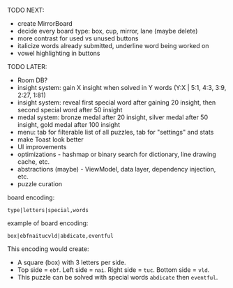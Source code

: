 TODO NEXT:

- create MirrorBoard
- decide every board type: box, cup, mirror, lane (maybe delete)
- more contrast for used vs unused buttons
- italicize words already submitted, underline word being worked on
- vowel highlighting in buttons

TODO LATER:

- Room DB?
- insight system: gain X insight when solved in Y words (Y:X | 5:1, 4:3, 3:9, 2:27, 1:81)
- insight system: reveal first special word after gaining 20 insight, then second special word after 50 insight
- medal system: bronze medal after 20 insight, silver medal after 50 insight, gold medal after 100 insight
- menu: tab for filterable list of all puzzles, tab for "settings" and stats
- make Toast look better
- UI improvements
- optimizations - hashmap or binary search for dictionary, line drawing cache, etc.
- abstractions (maybe) - ViewModel, data layer, dependency injection, etc.
- puzzle curation

board encoding:

```
type|letters|special,words
```

example of board encoding:

```
box|ebfnaitucvld|abdicate,eventful
```

This encoding would create:
- A square (box) with 3 letters per side.
- Top side = `ebf`. Left side = `nai`. Right side = `tuc`. Bottom side = `vld`.
- This puzzle can be solved with special words `abdicate` then `eventful`.
